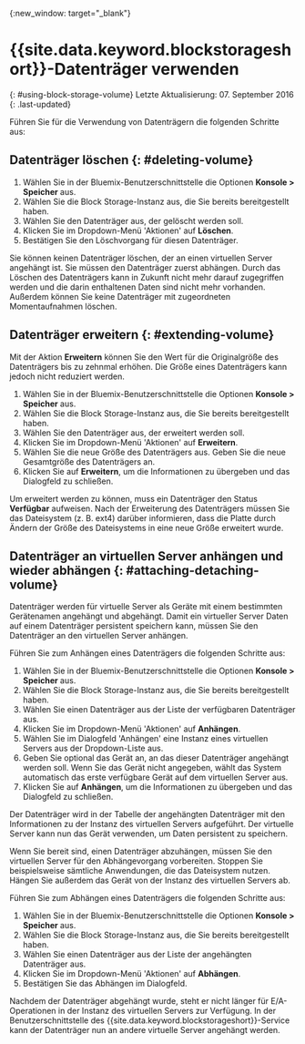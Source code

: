 {:new_window: target="_blank"} 

# {{site.data.keyword.blockstorageshort}}-Datenträger verwenden 
{: #using-block-storage-volume} 
Letzte Aktualisierung: 07. September 2016
{: .last-updated}

Führen Sie für die Verwendung von Datenträgern die folgenden Schritte aus:

## Datenträger löschen {: #deleting-volume}

1.  Wählen Sie in der Bluemix-Benutzerschnittstelle die Optionen **Konsole > Speicher** aus.
2.  Wählen Sie die Block Storage-Instanz aus, die Sie bereits bereitgestellt haben.
3.	Wählen Sie den Datenträger aus, der gelöscht werden soll.
4.	Klicken Sie im Dropdown-Menü 'Aktionen' auf **Löschen**.
5.	Bestätigen Sie den Löschvorgang für diesen Datenträger.

Sie können keinen Datenträger löschen, der an einen virtuellen Server angehängt ist. Sie müssen den Datenträger zuerst abhängen. Durch das Löschen des Datenträgers kann in Zukunft nicht mehr darauf zugegriffen werden und die darin enthaltenen Daten sind nicht mehr vorhanden. Außerdem können Sie keine Datenträger mit zugeordneten Momentaufnahmen löschen.

## Datenträger erweitern {: #extending-volume}
Mit der Aktion **Erweitern** können Sie den Wert für die Originalgröße des Datenträgers bis zu zehnmal erhöhen. Die Größe eines Datenträgers kann jedoch nicht reduziert werden.

1.  Wählen Sie in der Bluemix-Benutzerschnittstelle die Optionen **Konsole > Speicher** aus.
2.  Wählen Sie die Block Storage-Instanz aus, die Sie bereits bereitgestellt haben.
3.	Wählen Sie den Datenträger aus, der erweitert werden soll.
4.	Klicken Sie im Dropdown-Menü 'Aktionen' auf **Erweitern**.
5.	Wählen Sie die neue Größe des Datenträgers aus. Geben Sie die neue Gesamtgröße des Datenträgers an.
6.	Klicken Sie auf **Erweitern**, um die Informationen zu übergeben und das Dialogfeld zu schließen. 

Um erweitert werden zu können, muss ein Datenträger den Status **Verfügbar** aufweisen. Nach der Erweiterung des Datenträgers müssen Sie das Dateisystem (z. B. ext4) darüber informieren, dass die Platte durch Ändern der Größe des Dateisystems in eine neue Größe erweitert wurde. 

## Datenträger an virtuellen Server anhängen und wieder abhängen {: #attaching-detaching-volume}
Datenträger werden für virtuelle Server als Geräte mit einem bestimmten Gerätenamen angehängt und abgehängt. Damit ein virtueller Server Daten auf einem Datenträger persistent speichern kann, müssen Sie den Datenträger an den virtuellen Server anhängen.

Führen Sie zum Anhängen eines Datenträgers die folgenden Schritte aus: 

1.  Wählen Sie in der Bluemix-Benutzerschnittstelle die Optionen **Konsole > Speicher** aus.
2.  Wählen Sie die Block Storage-Instanz aus, die Sie bereits bereitgestellt haben.
3.	Wählen Sie einen Datenträger aus der Liste der verfügbaren Datenträger aus.
4.	Klicken Sie im Dropdown-Menü 'Aktionen' auf **Anhängen**.
5.	Wählen Sie im Dialogfeld 'Anhängen' eine Instanz eines virtuellen Servers aus der Dropdown-Liste aus. 
6.	Geben Sie optional das Gerät an, an das dieser Datenträger angehängt werden soll. Wenn Sie das Gerät nicht angegeben, wählt das System automatisch das erste verfügbare Gerät auf dem virtuellen Server aus.
7.	Klicken Sie auf **Anhängen**, um die Informationen zu übergeben und das Dialogfeld zu schließen.

Der Datenträger wird in der Tabelle der angehängten Datenträger mit den Informationen zu der Instanz des virtuellen Servers aufgeführt. 
Der virtuelle Server kann nun das Gerät verwenden, um Daten persistent zu speichern. 

Wenn Sie bereit sind, einen Datenträger abzuhängen, müssen Sie den virtuellen Server für den Abhängevorgang vorbereiten. Stoppen Sie beispielsweise sämtliche Anwendungen, die das Dateisystem nutzen. Hängen Sie außerdem das Gerät von der Instanz des virtuellen Servers ab.

Führen Sie zum Abhängen eines Datenträgers die folgenden Schritte aus: 

1.  Wählen Sie in der Bluemix-Benutzerschnittstelle die Optionen **Konsole > Speicher** aus.
2.  Wählen Sie die Block Storage-Instanz aus, die Sie bereits bereitgestellt haben.
3.	Wählen Sie einen Datenträger aus der Liste der angehängten Datenträger aus. 
4.	Klicken Sie im Dropdown-Menü 'Aktionen' auf **Abhängen**.
5.	Bestätigen Sie das Abhängen im Dialogfeld. 

Nachdem der Datenträger abgehängt wurde, steht er nicht länger für E/A-Operationen in der Instanz des virtuellen Servers zur Verfügung. In der Benutzerschnittstelle des {{site.data.keyword.blockstorageshort}}-Service kann der Datenträger nun an andere virtuelle Server angehängt werden.
